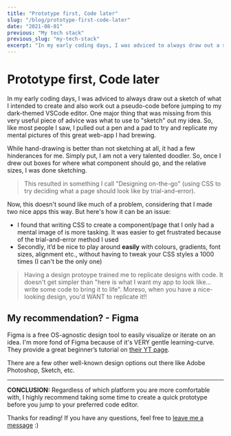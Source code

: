 ```yaml
---
title: "Prototype first, Code later"
slug: "/blog/prototype-first-code-later"
date: "2021-08-01"
previous: "My tech stack"
previous_slug: "my-tech-stack"
excerpt: "In my early coding days, I was adviced to always draw out a sketch of what I intended to create and also work out a pseudo-code before jumping to my dark-themed VSCode editor."
---
```


# Prototype first, Code later

In my early coding days, I was adviced to always draw out a sketch of what I intended to create and also work out a pseudo-code before jumping to my dark-themed VSCode editor. One major thing that was missing from this very useful piece of advice was what to use to "sketch" out my idea. So, like most people I saw, I pulled out a pen and a pad to try and replicate my mental pictures of this great web-app I had brewing.

While hand-drawing is better than not sketching at all, it had a few hinderances for me.
Simply put, I am not a very talented doodler. So, once I drew out boxes for where what component should go, and the relative sizes, I was done sketching.

>This resulted in something I call "Designing on-the-go" (using CSS to try deciding what a page should look like by trial-and-error).

Now, this doesn't sound like much of a problem, considering that I made two nice apps this way. But here's how it can be an issue:

- I found that writing CSS to create a component/page that I only had a mental image of is more tasking. It was easier to get frustrated because of the trial-and-error method I used
- Secondly, it’d be nice to play around **easily** with colours, gradients, font sizes, alignment etc., without having to tweak your CSS styles a 1000 times (I can't be the only one)

> Having a design protoype trained me to replicate designs with code. It doesn't get simpler than "here is what I want my app to look like... write some code to bring it to life". Moreso, when you have a nice-looking design, you'd WANT to replicate it!!


## My recommendation? - Figma

Figma is a free OS-agnostic design tool to easily visualize or iterate on an idea. I'm more fond of Figma because of it's VERY gentle learning-curve. They provide a great beginner’s tutorial on <a target="_blank" href="https://www.youtube.com/watch?v=Cx2dkpBxst8&list=PLXDU_eVOJTx7QHLShNqIXL1Cgbxj7HlN4">their YT page</a>.

There are a few other well-known design options out there like Adobe Photoshop, Sketch, etc.

---
**CONCLUSION:**
Regardless of which platform you are more comfortable with, I highly recommend taking some time to create a quick prototype before you jump to your preferred code editor.

Thanks for reading! If you have any questions, feel free to [leave me a message](/contact) :)
